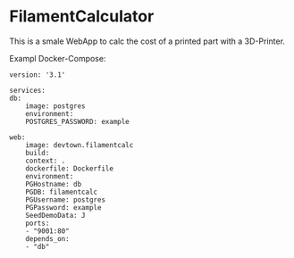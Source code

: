 # FilamentCalculator

This is a smale WebApp to calc the cost of a printed part with a 3D-Printer.  

Exampl Docker-Compose:

    version: '3.1'

    services:
    db:
        image: postgres
        environment:
        POSTGRES_PASSWORD: example

    web:
        image: devtown.filamentcalc
        build:
        context: .
        dockerfile: Dockerfile
        environment:
        PGHostname: db
        PGDB: filamentcalc
        PGUsername: postgres
        PGPassword: example
        SeedDemoData: J
        ports:
        - "9001:80"
        depends_on:
        - "db"